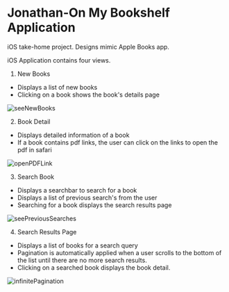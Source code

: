 # Jonathan-On My Bookshelf Application
iOS take-home project. Designs mimic Apple Books app.

iOS Application contains four views.

1) New Books
* Displays a list of new books 
* Clicking on a book shows the book's details page

![seeNewBooks](https://github.com/MochaTheCoder/SendBird/blob/master/ReadmeAssets/newBooksScreenshot.png)

2) Book Detail
* Displays detailed information of a book
* If a book contains pdf links, the user can click on the links to open the pdf in safari

![openPDFLink](https://github.com/MochaTheCoder/SendBird/blob/master/ReadmeAssets/openPdfLink.gif)

3) Search Book
* Displays a searchbar to search for a book
* Displays a list of previous search's from the user
* Searching for a book displays the search results page

![seePreviousSearches](https://github.com/MochaTheCoder/SendBird/blob/master/ReadmeAssets/seePreviousSearch.gif)

4) Search Results Page
* Displays a list of books for a search query
* Pagination is automatically applied when a user scrolls to the bottom of the list until there are no more search results.
* Clicking on a searched book displays the book detail.

![infinitePagination](https://github.com/MochaTheCoder/SendBird/blob/master/ReadmeAssets/paginationScroll.gif)
